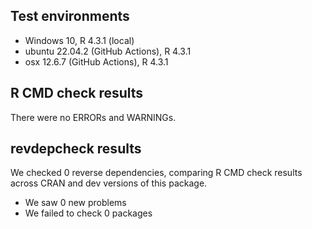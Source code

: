 ## Test environments
* Windows 10, R 4.3.1 (local)
* ubuntu 22.04.2 (GitHub Actions), R 4.3.1
* osx 12.6.7 (GitHub Actions), R 4.3.1

## R CMD check results
There were no ERRORs and WARNINGs.

## revdepcheck results

We checked 0 reverse dependencies, comparing R CMD check results across CRAN and dev versions of this package.

 * We saw 0 new problems
 * We failed to check 0 packages